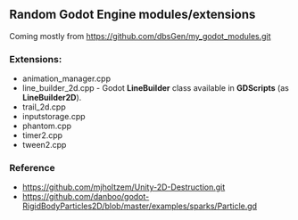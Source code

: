 ## Random Godot Engine modules/extensions

Coming mostly from  https://github.com/dbsGen/my_godot_modules.git

### Extensions:
 * animation_manager.cpp
 * line_builder_2d.cpp - Godot **LineBuilder** class available in **GDScripts** (as **LineBuilder2D**).
 * trail_2d.cpp
 * inputstorage.cpp
 * phantom.cpp
 * timer2.cpp
 * tween2.cpp
 
### Reference
 - https://github.com/mjholtzem/Unity-2D-Destruction.git
 - https://github.com/danboo/godot-RigidBodyParticles2D/blob/master/examples/sparks/Particle.gd
